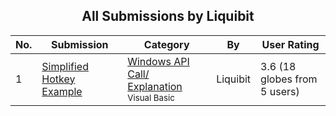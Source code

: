 ﻿<div align="center">

## All Submissions by Liquibit

</div>

No.  | Submission | Category | By   | User Rating
---- | ---------- | -------- | ---- | -----------
1 | [Simplified Hotkey Example<br />](https://github.com/Planet-Source-Code/liquibit-simplified-hotkey-example__1-31172) | [Windows API Call/ Explanation<br /><sup>Visual Basic</sup>](../ByCategory/windows-api-call-explanation__1-39.md) | Liquibit | 3.6 (18 globes from 5 users)
